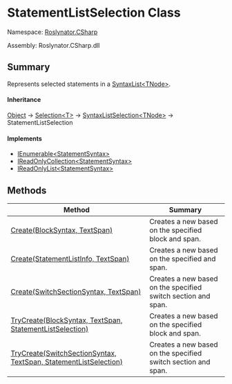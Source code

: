 # StatementListSelection Class

Namespace: [Roslynator.CSharp](../README.md)

Assembly: Roslynator\.CSharp\.dll

## Summary

Represents selected statements in a [SyntaxList\<TNode>](https://docs.microsoft.com/en-us/dotnet/api/microsoft.codeanalysis.syntaxlist-1)\.

#### Inheritance

[Object](https://docs.microsoft.com/en-us/dotnet/api/system.object) &#x2192; [Selection\<T>](../../Selection-1/README.md) &#x2192; [SyntaxListSelection\<TNode>](../../SyntaxListSelection-1/README.md) &#x2192; StatementListSelection

#### Implements

* [IEnumerable\<StatementSyntax>](https://docs.microsoft.com/en-us/dotnet/api/system.collections.generic.ienumerable-1)
* [IReadOnlyCollection\<StatementSyntax>](https://docs.microsoft.com/en-us/dotnet/api/system.collections.generic.ireadonlycollection-1)
* [IReadOnlyList\<StatementSyntax>](https://docs.microsoft.com/en-us/dotnet/api/system.collections.generic.ireadonlylist-1)

## Methods

| Method | Summary |
| ------ | ------- |
| [Create(BlockSyntax, TextSpan)](Create/README.md) | Creates a new  based on the specified block and span\. |
| [Create(StatementListInfo, TextSpan)](Create/README.md) | Creates a new  based on the specified  and span\. |
| [Create(SwitchSectionSyntax, TextSpan)](Create/README.md) | Creates a new  based on the specified switch section and span\. |
| [TryCreate(BlockSyntax, TextSpan, StatementListSelection)](TryCreate/README.md) | Creates a new  based on the specified block and span\. |
| [TryCreate(SwitchSectionSyntax, TextSpan, StatementListSelection)](TryCreate/README.md) | Creates a new  based on the specified switch section and span\. |

